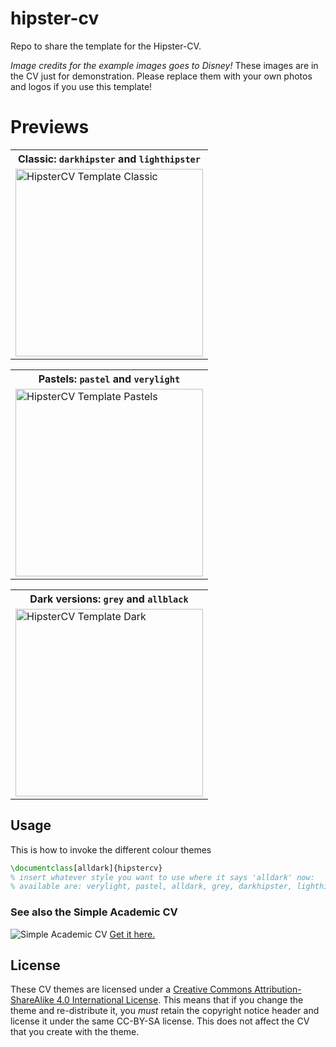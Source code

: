 # hipster-cv
Repo to share the template for the Hipster-CV.

*Image credits for the example images goes to Disney!*
These images are in the CV just for demonstration.
Please replace them with your own photos and logos if you use this template!



# Previews

<table width="100%" margin-left="auto" margin-right="auto">
	<tr>
		<th>Classic: <code>darkhipster</code> and <code>lighthipster</code></th>
	</tr>
	<tr>
		<td>
			<img src="https://github.com/latex-ninja/hipster-cv/blob/master/previews/classic-hipstercvs.png" 
				alt="HipsterCV Template Classic"
				height="300"/>
		</td>
	</tr>			
</table>

<table width="100%" margin-left="auto" margin-right="auto">
	<tr>
		<th>Pastels: <code>pastel</code> and <code>verylight</code></th>
	</tr>
	<tr>
		<td>
			<img src="https://github.com/latex-ninja/hipster-cv/blob/master/previews/pastels-hipstercv.png" 
				alt="HipsterCV Template Pastels"
				height="300" />
		</td>
	</tr>			
</table>

<table width="100%" margin-left="auto" margin-right="auto">
	<tr>
		<th>Dark versions: <code>grey</code> and <code>allblack</code></th>
	</tr>
	<tr>
		<td>
			<img src="https://github.com/latex-ninja/hipster-cv/blob/master/previews/dark-hipster-cvs.png" 
				alt="HipsterCV Template Dark" 
				height="300"/>
		</td>
	</tr>			
</table>

## Usage

This is how to invoke the different colour themes

```latex
\documentclass[alldark]{hipstercv}
% insert whatever style you want to use where it says 'alldark' now:
% available are: verylight, pastel, alldark, grey, darkhipster, lighthipster
```

### See also the Simple Academic CV
![Simple Academic CV](https://github.com/latex-ninja/hipster-cv/blob/master/previews/academic-cvs.png)
[Get it here.](https://github.com/latex-ninja/simple-academic-resume)


## License
These CV themes are licensed under a [Creative Commons Attribution-ShareAlike
4.0 International License](http://creativecommons.org/licenses/by-sa/4.0/). This
means that if you change the theme and re-distribute it, you *must* retain the
copyright notice header and license it under the same CC-BY-SA license. This
does not affect the CV that you create with the theme.


